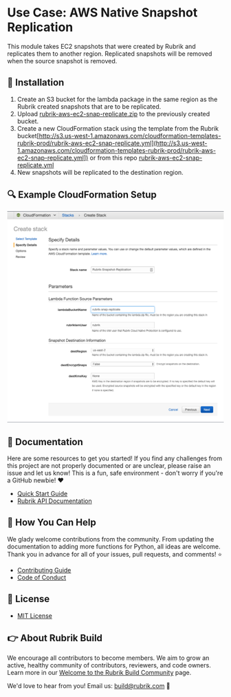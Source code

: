 # Use Case: AWS Native Snapshot Replication

This module takes EC2 snapshots that were created by Rubrik and replicates them to another region. Replicated snapshots will be removed when the source snapshot is removed.

## :hammer: Installation

1. Create an S3 bucket for the lambda package in the same region as the Rubrik created snapshots that are to be replicated.
2. Upload [rubrik-aws-ec2-snap-replicate.zip](rubrik-aws-ec2-snap-replicate.zip) to the previously created bucket.
3. Create a new CloudFormation stack using the template from the Rubrik bucket[http://s3.us-west-1.amazonaws.com/cloudformation-templates-rubrik-prod/rubrik-aws-ec2-snap-replicate.yml](http://s3.us-west-1.amazonaws.com/cloudformation-templates-rubrik-prod/rubrik-aws-ec2-snap-replicate.yml]) or from this repo [rubrik-aws-ec2-snap-replicate.yml](rubrik-aws-ec2-snap-replicate.yml)
4. New snapshots will be replicated to the destination region.

## :mag: Example CloudFormation Setup

![image](docs/images/Create_Stack_Example.png)

## :blue_book: Documentation

Here are some resources to get you started! If you find any challenges from this project are not properly documented or are unclear, please raise an issue and let us know! This is a fun, safe environment - don't worry if you're a GitHub newbie! :heart:

* [Quick Start Guide](docs/quick-start.md)
* [Rubrik API Documentation](https://github.com/rubrikinc/api-documentation)

## :muscle: How You Can Help

We glady welcome contributions from the community. From updating the documentation to adding more functions for Python, all ideas are welcome. Thank you in advance for all of your issues, pull requests, and comments! :star:

* [Contributing Guide](CONTRIBUTING.md)
* [Code of Conduct](CODE_OF_CONDUCT.md)

## :pushpin: License

* [MIT License](LICENSE)

## :point_right: About Rubrik Build

We encourage all contributors to become members. We aim to grow an active, healthy community of contributors, reviewers, and code owners. Learn more in our [Welcome to the Rubrik Build Community](https://github.com/rubrikinc/welcome-to-rubrik-build) page.

We'd  love to hear from you! Email us: build@rubrik.com :love_letter:
